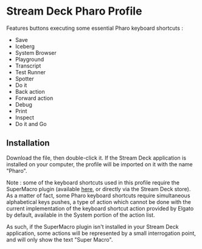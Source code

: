 # Stream Deck Pharo Profile
Features buttons executing some essential Pharo keyboard shortcuts :
- Save
- Iceberg 
- System Browser
- Playground
- Transcript
- Test Runner
- Spotter
- Do it
- Back action
- Forward action
- Debug
- Print
- Inspect
- Do it and Go

## Installation
Download the file, then double-click it. If the Stream Deck application is installed on your computer, the profile will be imported on it with the name "Pharo".

Note : some of the keyboard shortcuts used in this profile require the SuperMacro plugin (available [here](https://github.com/BarRaider/streamdeck-supermacro), or directly via the Stream Deck store). As a matter of fact, some Pharo keyboard shortcuts require simultaneous alphabetical keys pushes, a type of action which cannot be done with the current implementation of the keyboard shortcut action provided by Elgato by default, available in the System portion of the action list. 

As such, if the SuperMacro plugin isn't installed in your Stream Deck application, some actions will be represented by a small interrogation point, and will only show the text "Super Macro".
